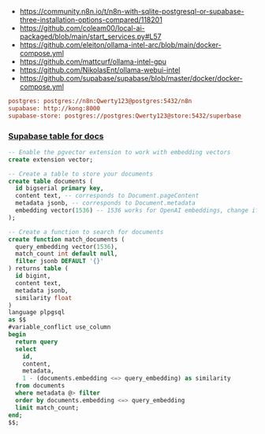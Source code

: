 - https://community.n8n.io/t/n8n-with-sqlite-postgresql-or-supabase-three-installation-options-compared/118201
- https://github.com/coleam00/local-ai-packaged/blob/main/start_services.py#L57
- https://github.com/eleiton/ollama-intel-arc/blob/main/docker-compose.yml
- https://github.com/mattcurf/ollama-intel-gpu
- https://github.com/NikolasEnt/ollama-webui-intel
- https://github.com/supabase/supabase/blob/master/docker/docker-compose.yml

```ini
postgres: postgres://n8n:Qwerty123@postgres:5432/n8n
supabase: http://kong:8000
supabase-store: postgres://postgres:Qwerty123@store:5432/superbase
```

### [Supabase table for docs](https://supabase.com/docs/guides/ai/langchain?queryGroups=database-method&database-method=sql)

```sql
-- Enable the pgvector extension to work with embedding vectors
create extension vector;

-- Create a table to store your documents
create table documents (
  id bigserial primary key,
  content text, -- corresponds to Document.pageContent
  metadata jsonb, -- corresponds to Document.metadata
  embedding vector(1536) -- 1536 works for OpenAI embeddings, change if needed
);

-- Create a function to search for documents
create function match_documents (
  query_embedding vector(1536),
  match_count int default null,
  filter jsonb DEFAULT '{}'
) returns table (
  id bigint,
  content text,
  metadata jsonb,
  similarity float
)
language plpgsql
as $$
#variable_conflict use_column
begin
  return query
  select
    id,
    content,
    metadata,
    1 - (documents.embedding <=> query_embedding) as similarity
  from documents
  where metadata @> filter
  order by documents.embedding <=> query_embedding
  limit match_count;
end;
$$;
```
